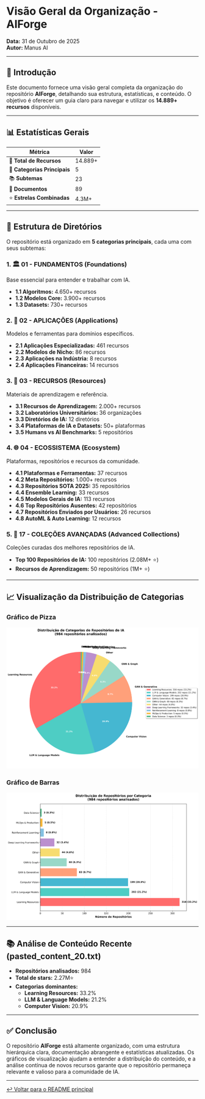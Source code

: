 # Visão Geral da Organização - AIForge

**Data:** 31 de Outubro de 2025  
**Autor:** Manus AI

---

## 🚀 Introdução

Este documento fornece uma visão geral completa da organização do repositório **AIForge**, detalhando sua estrutura, estatísticas, e conteúdo. O objetivo é oferecer um guia claro para navegar e utilizar os **14.889+ recursos** disponíveis.

---

## 📊 Estatísticas Gerais

| Métrica | Valor |
|---|---|
| 🎯 **Total de Recursos** | 14.889+ |
| 📁 **Categorias Principais** | 5 |
| 📚 **Subtemas** | 23 |
| 📄 **Documentos** | 89 |
| ⭐ **Estrelas Combinadas** | 4.3M+ |

---

## 📂 Estrutura de Diretórios

O repositório está organizado em **5 categorias principais**, cada uma com seus subtemas:

### 1. 🏛️ 01 - FUNDAMENTOS (Foundations)

Base essencial para entender e trabalhar com IA.

- **1.1 Algoritmos:** 4.650+ recursos
- **1.2 Modelos Core:** 3.900+ recursos
- **1.3 Datasets:** 730+ recursos

### 2. 🎯 02 - APLICAÇÕES (Applications)

Modelos e ferramentas para domínios específicos.

- **2.1 Aplicações Especializadas:** 461 recursos
- **2.2 Modelos de Nicho:** 86 recursos
- **2.3 Aplicações na Indústria:** 8 recursos
- **2.4 Aplicações Financeiras:** 14 recursos

### 3. 📖 03 - RECURSOS (Resources)

Materiais de aprendizagem e referência.

- **3.1 Recursos de Aprendizagem:** 2.000+ recursos
- **3.2 Laboratórios Universitários:** 36 organizações
- **3.3 Diretórios de IA:** 12 diretórios
- **3.4 Plataformas de IA e Datasets:** 50+ plataformas
- **3.5 Humans vs AI Benchmarks:** 5 repositórios

### 4. 🌐 04 - ECOSSISTEMA (Ecosystem)

Plataformas, repositórios e recursos da comunidade.

- **4.1 Plataformas e Ferramentas:** 37 recursos
- **4.2 Meta Repositórios:** 1.000+ recursos
- **4.3 Repositórios SOTA 2025:** 35 repositórios
- **4.4 Ensemble Learning:** 33 recursos
- **4.5 Modelos Gerais de IA:** 113 recursos
- **4.6 Top Repositórios Ausentes:** 42 repositórios
- **4.7 Repositórios Enviados por Usuários:** 26 recursos
- **4.8 AutoML & Auto Learning:** 12 recursos

### 5. 🌟 17 - COLEÇÕES AVANÇADAS (Advanced Collections)

Coleções curadas dos melhores repositórios de IA.

- **Top 100 Repositórios de IA:** 100 repositórios (2.08M+ ⭐)
- **Recursos de Aprendizagem:** 50 repositórios (1M+ ⭐)

---

## 📈 Visualização da Distribuição de Categorias

### Gráfico de Pizza

![Distribuição de Categorias (Pizza)](./category_distribution_pie.png)

### Gráfico de Barras

![Distribuição de Categorias (Barras)](./category_distribution_bar.png)

---

## 📚 Análise de Conteúdo Recente (pasted_content_20.txt)

- **Repositórios analisados:** 984
- **Total de stars:** 2.27M⭐
- **Categorias dominantes:**
  - **Learning Resources:** 33.2%
  - **LLM & Language Models:** 21.2%
  - **Computer Vision:** 20.9%

---

## ✅ Conclusão

O repositório **AIForge** está altamente organizado, com uma estrutura hierárquica clara, documentação abrangente e estatísticas atualizadas. Os gráficos de visualização ajudam a entender a distribuição do conteúdo, e a análise contínua de novos recursos garante que o repositório permaneça relevante e valioso para a comunidade de IA.

---

[↩️ Voltar para o README principal](./README.md)

